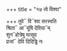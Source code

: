 +++
title = "१७ त्वे विश्वा"

+++
तुवे᳓ वि᳓श्वा सरस्वति  
श्रिता᳓ आ᳓यूंषि देविया᳓म्  
शुन᳓होत्रेषु मत्सुव  
प्रजां᳓ देवि दिदिड्ढि नः